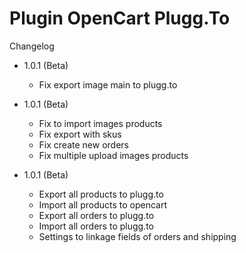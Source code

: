 # Plugin OpenCart Plugg.To

Changelog

 - 1.0.1 (Beta)
 	- Fix export image main to plugg.to
 
 - 1.0.1 (Beta)
 	- Fix to import images products
 	- Fix export with skus
 	- Fix create new orders
 	- Fix multiple upload images products

 - 1.0.1 (Beta)
 	- Export all products to plugg.to
 	- Import all products to opencart
 	- Export all orders to plugg.to
 	- Import all orders to plugg.to
 	- Settings to linkage fields of orders and shipping

